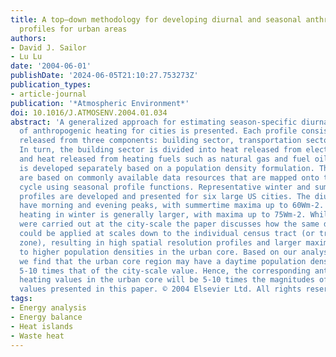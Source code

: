 ```yaml
---
title: A top–down methodology for developing diurnal and seasonal anthropogenic heating
  profiles for urban areas
authors:
- David J. Sailor
- Lu Lu
date: '2004-06-01'
publishDate: '2024-06-05T21:10:27.753273Z'
publication_types:
- article-journal
publication: '*Atmospheric Environment*'
doi: 10.1016/J.ATMOSENV.2004.01.034
abstract: 'A generalized approach for estimating season-specific diurnal profiles
  of anthropogenic heating for cities is presented. Each profile consists of heat
  released from three components: building sector, transportation sector, and metabolism.
  In turn, the building sector is divided into heat released from electricity consumption
  and heat released from heating fuels such as natural gas and fuel oil. Each component
  is developed separately based on a population density formulation. The profiles
  are based on commonly available data resources that are mapped onto the diurnal
  cycle using seasonal profile functions. Representative winter and summer weekday
  profiles are developed and presented for six large US cities. The diurnal profiles
  have morning and evening peaks, with summertime maxima up to 60Wm-2. Anthropogenic
  heating in winter is generally larger, with maxima up to 75Wm-2. While these analyses
  were carried out at the city-scale the paper discusses how the same data sources
  could be applied at scales down to the individual census tract (or traffic analysis
  zone), resulting in high spatial resolution profiles and larger maxima corresponding
  to higher population densities in the urban core. Based on our analysis of San Francisco
  we find that the urban core region may have a daytime population density that is
  5-10 times that of the city-scale value. Hence, the corresponding anthropogenic
  heating values in the urban core will be 5-10 times the magnitudes of the city-scale
  values presented in this paper. © 2004 Elsevier Ltd. All rights reserved.'
tags:
- Energy analysis
- Energy balance
- Heat islands
- Waste heat
---
```

